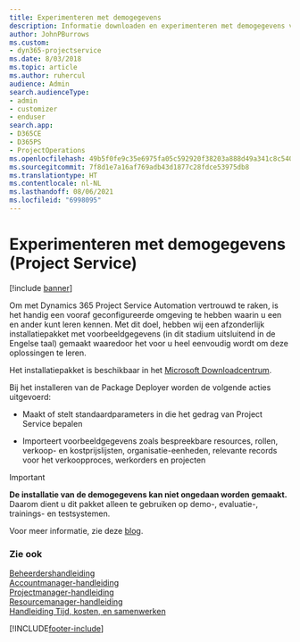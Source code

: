 ```yaml
---
title: Experimenteren met demogegevens
description: Informatie downloaden en experimenteren met demogegevens voor Project Service Automation.
author: JohnPBurrows
ms.custom:
- dyn365-projectservice
ms.date: 8/03/2018
ms.topic: article
ms.author: ruhercul
audience: Admin
search.audienceType:
- admin
- customizer
- enduser
search.app:
- D365CE
- D365PS
- ProjectOperations
ms.openlocfilehash: 49b5f0fe9c35e6975fa05c592920f38203a888d49a341c8c54005c4bdb3a0786
ms.sourcegitcommit: 7f8d1e7a16af769adb43d1877c28fdce53975db8
ms.translationtype: HT
ms.contentlocale: nl-NL
ms.lasthandoff: 08/06/2021
ms.locfileid: "6998095"
---
```

# <a name="experiment-with-demo-data-project-service"></a>Experimenteren met demogegevens (Project Service)

[!include [banner](../includes/psa-now-project-operations.md)]

Om met Dynamics 365 Project Service Automation vertrouwd te raken, is het handig een vooraf geconfigureerde omgeving te hebben waarin u een en ander kunt leren kennen. Met dit doel, hebben wij een afzonderlijk installatiepakket met voorbeeldgegevens (in dit stadium uitsluitend in de Engelse taal) gemaakt waaredoor het voor u heel eenvoudig wordt om deze oplossingen te leren. 

Het installatiepakket is beschikbaar in het [Microsoft Downloadcentrum](https://go.microsoft.com/fwlink/?linkid=859966).  

Bij het installeren van de Package Deployer worden de volgende acties uitgevoerd: 
  
-   Maakt of stelt standaardparameters in die het gedrag van Project Service bepalen  
  
-   Importeert voorbeeldgegevens zoals bespreekbare resources, rollen, verkoop- en kostprijslijsten, organisatie-eenheden, relevante records voor het verkoopproces, werkorders en projecten    
  
> [!IMPORTANT]
> **De installatie van de demogegevens kan niet ongedaan worden gemaakt.** Daarom dient u dit pakket alleen te gebruiken op demo-, evaluatie-, trainings- en testsystemen.

Voor meer informatie, zie deze [blog](https://blogs.msdn.microsoft.com/crm/2017/10/24/microsoft-dynamics-365-for-field-service-and-project-service-automation-sample-data).





  
### <a name="see-also"></a>Zie ook  
 [Beheerdershandleiding](../psa/admin-guide.md)   
 [Accountmanager-handleiding](../psa/account-manager-guide.md)   
 [Projectmanager-handleiding](../psa/project-manager-guide.md)   
 [Resourcemanager-handleiding](../psa/resource-manager-guide.md)   
 [Handleiding Tijd, kosten, en samenwerken](../psa/time-expense-collaboration-guide.md)


[!INCLUDE[footer-include](../includes/footer-banner.md)]